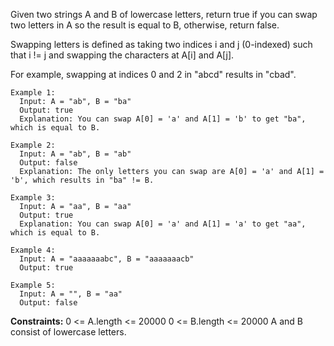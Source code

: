 Given two strings A and B of lowercase letters, return true if you can swap two letters in A so the result is equal to B, otherwise, return false.

Swapping letters is defined as taking two indices i and j (0-indexed) such that i != j and swapping the characters at A[i] and A[j]. 

For example, swapping at indices 0 and 2 in "abcd" results in "cbad".

``` 
Example 1:
  Input: A = "ab", B = "ba"
  Output: true
  Explanation: You can swap A[0] = 'a' and A[1] = 'b' to get "ba", which is equal to B.

Example 2:
  Input: A = "ab", B = "ab"
  Output: false
  Explanation: The only letters you can swap are A[0] = 'a' and A[1] = 'b', which results in "ba" != B.

Example 3:
  Input: A = "aa", B = "aa"
  Output: true
  Explanation: You can swap A[0] = 'a' and A[1] = 'a' to get "aa", which is equal to B.

Example 4:
  Input: A = "aaaaaaabc", B = "aaaaaaacb"
  Output: true

Example 5:
  Input: A = "", B = "aa"
  Output: false
``` 

**Constraints:**
  0 <= A.length <= 20000
  0 <= B.length <= 20000
  A and B consist of lowercase letters.